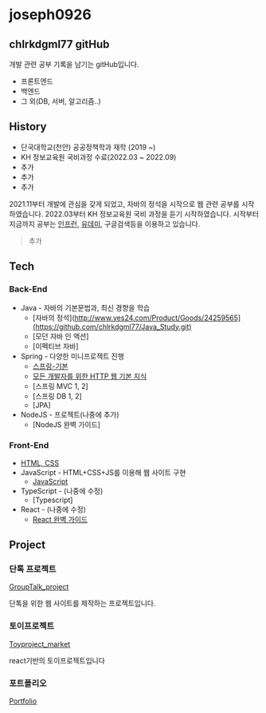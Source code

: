 
<!--
**chlrkdgml77/chlrkdgml77** is a ✨ _special_ ✨ repository because its `README.md` (this file) appears on your GitHub profile.

Here are some ideas to get you started:

- 🔭 I’m currently working on ...
- 🌱 I’m currently learning ...
- 👯 I’m looking to collaborate on ...
- 🤔 I’m looking for help with ...
- 💬 Ask me about ...
- 📫 How to reach me: ...
- 😄 Pronouns: ...
- ⚡ Fun fact: ...
-->

# joseph0926
## chlrkdgml77 gitHub



개발 관련 공부 기록을 남기는 gitHub입니다.

- 프론트엔드
- 백엔드
- 그 외(DB, 서버, 알고리즘..)

## History

- 단국대학교(천안) 공공정책학과 재학 (2019 ~)
- KH 정보교육원 국비과정 수료(2022.03 ~ 2022.09)
- 추가
- 추가
- 추가

2021.11부터 개발에 관심을 갖게 되었고, 자바의 정석을 시작으로 웹 관련 공부를 시작하였습니다.
2022.03부터 KH 정보교육원 국비 과정을 듣기 시작하였습니다.
시작부터 지금까지 공부는 [인프런](https://www.inflearn.com/), [유데미](https://www.udemy.com/ko/), 구글검색등을 이용하고 있습니다.

> 추가



## Tech

### Back-End

- Java - 자바의 기본문법과, 최신 경향을 학습
    - [자바의 정석](http://www.yes24.com/Product/Goods/24259565](https://github.com/chlrkdgml77/Java_Study.git)
    - [모던 자바 인 액션]
    - [이펙티브 자바]
- Spring - 다양한 미니프로젝트 진행
   - [스프링-기본](https://github.com/chlrkdgml77/spring_basic)
   - [모든 개발자를 위한 HTTP 웹 기본 지식](https://github.com/chlrkdgml77/HTTP)
   - [스프링 MVC 1, 2]
   - [스프링 DB 1, 2]
   - [JPA]
- NodeJS - 프로젝트(나중에 추가)
    - [NodeJS 완벽 가이드]


### Front-End

- [HTML, CSS](https://github.com/chlrkdgml77/HTML-CSS)
- JavaScript - HTML+CSS+JS를 이용해 웹 사이트 구현
    - [JavaScript](https://github.com/chlrkdgml77/JavaScript)
- TypeScript - (나중에 수정)
    - [Typescript]
- React - (나중에 수정)
    - [React 완벽 가이드](https://github.com/chlrkdgml77/React_Practice)




## Project

### 단톡 프로젝트

[GroupTalk_project](https://github.com/chlrkdgml77/GroupTalk_project.git)

단톡을 위한 웹 사이트를 제작하는 프로젝트입니다.



### 토이프로젝트
[Toyproject_market](https://github.com/chlrkdgml77/ToyProject)

react기반의 토이프로젝트입니다


### 포트폴리오
[Portfolio](https://github.com/chlrkdgml77/Portfolio)


<!--
For production environments...

```sh
npm install --production
NODE_ENV=production node app
```

## Plugins

Dillinger is currently extended with the following plugins.
Instructions on how to use them in your own application are linked below.

| Plugin | README |
| ------ | ------ |
| Dropbox | [plugins/dropbox/README.md][PlDb] |
| GitHub | [plugins/github/README.md][PlGh] |
| Google Drive | [plugins/googledrive/README.md][PlGd] |
| OneDrive | [plugins/onedrive/README.md][PlOd] |
| Medium | [plugins/medium/README.md][PlMe] |
| Google Analytics | [plugins/googleanalytics/README.md][PlGa] |

## Development

Want to contribute? Great!

Dillinger uses Gulp + Webpack for fast developing.
Make a change in your file and instantaneously see your updates!

Open your favorite Terminal and run these commands.

First Tab:

```sh
node app
```

Second Tab:

```sh
gulp watch
```

(optional) Third:

```sh
karma test
```

#### Building for source

For production release:

```sh
gulp build --prod
```

Generating pre-built zip archives for distribution:

```sh
gulp build dist --prod
```

## Docker

Dillinger is very easy to install and deploy in a Docker container.

By default, the Docker will expose port 8080, so change this within the
Dockerfile if necessary. When ready, simply use the Dockerfile to
build the image.

```sh
cd dillinger
docker build -t <youruser>/dillinger:${package.json.version} .
```

This will create the dillinger image and pull in the necessary dependencies.
Be sure to swap out `${package.json.version}` with the actual
version of Dillinger.

Once done, run the Docker image and map the port to whatever you wish on
your host. In this example, we simply map port 8000 of the host to
port 8080 of the Docker (or whatever port was exposed in the Dockerfile):

```sh
docker run -d -p 8000:8080 --restart=always --cap-add=SYS_ADMIN --name=dillinger <youruser>/dillinger:${package.json.version}
```

> Note: `--capt-add=SYS-ADMIN` is required for PDF rendering.

Verify the deployment by navigating to your server address in
your preferred browser.

```sh
127.0.0.1:8000
```

## License

MIT

**Free Software, Hell Yeah!**

[//]: # (These are reference links used in the body of this note and get stripped out when the markdown processor does its job. There is no need to format nicely because it shouldn't be seen. Thanks SO - http://stackoverflow.com/questions/4823468/store-comments-in-markdown-syntax)

   [dill]: <https://github.com/joemccann/dillinger>
   [git-repo-url]: <https://github.com/joemccann/dillinger.git>
   [john gruber]: <http://daringfireball.net>
   [df1]: <http://daringfireball.net/projects/markdown/>
   [markdown-it]: <https://github.com/markdown-it/markdown-it>
   [Ace Editor]: <http://ace.ajax.org>
   [node.js]: <http://nodejs.org>
   [Twitter Bootstrap]: <http://twitter.github.com/bootstrap/>
   [jQuery]: <http://jquery.com>
   [@tjholowaychuk]: <http://twitter.com/tjholowaychuk>
   [express]: <http://expressjs.com>
   [AngularJS]: <http://angularjs.org>
   [Gulp]: <http://gulpjs.com>

   [PlDb]: <https://github.com/joemccann/dillinger/tree/master/plugins/dropbox/README.md>
   [PlGh]: <https://github.com/joemccann/dillinger/tree/master/plugins/github/README.md>
   [PlGd]: <https://github.com/joemccann/dillinger/tree/master/plugins/googledrive/README.md>
   [PlOd]: <https://github.com/joemccann/dillinger/tree/master/plugins/onedrive/README.md>
   [PlMe]: <https://github.com/joemccann/dillinger/tree/master/plugins/medium/README.md>
   [PlGa]: <https://github.com/RahulHP/dillinger/blob/master/plugins/googleanalytics/README.md>
   
-->
